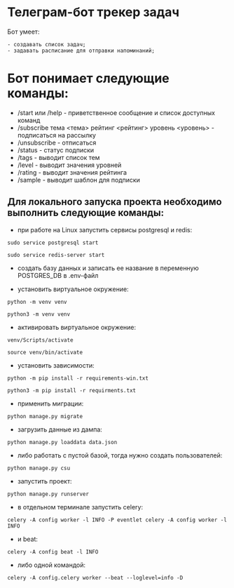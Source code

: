 # Телеграм-бот трекер задач
Бот умеет:

    - создавать список задач;
    - задавать расписание для отправки напоминаний;


# Бот понимает следующие команды:


   - /start или /help - приветственное сообщение и список доступных команд
   - /subscribe тема <тема> рейтинг <рейтинг> уровень <уровень> - подписаться на рассылку
   - /unsubscribe - отписаться
   - /status - статус подписки
   - /tags - выводит список тем
   - /level - выводит значения уровней
   - /rating - выводит значения рейтинга
   - /sample - выводит шаблон для подписки

## Для локального запуска проекта необходимо выполнить следующие команды:
   - при работе на Linux запустить сервисы postgresql и redis:

    sudo service postgresql start

    sudo service redis-server start

   - создать базу данных и записать ее название в переменную POSTGRES_DB в .env-файл

   - установить виртуальное окружение:

    python -m venv venv

    python3 -m venv venv

   - активировать виртуальное окружение:

    venv/Scripts/activate

    source venv/bin/activate

   - установить зависимости:

    python -m pip install -r requirements-win.txt

    python3 -m pip install -r requirments.txt

   - применить миграции:

    python manage.py migrate

   - загрузить данные из дампа:

    python manage.py loaddata data.json

   - либо работать с пустой базой, тогда нужно создать пользователей:

    python manage.py csu

   - запустить проект:

    python manage.py runserver

   - в отдельном терминале запустить celery:

    celery -A config worker -l INFO -P eventlet celery -A config worker -l INFO

   - и beat:

    celery -A config beat -l INFO

   - либо одной командой:

    celery -A config.celery worker --beat --loglevel=info -D